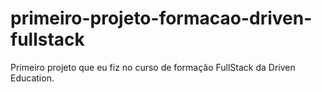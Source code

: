 # primeiro-projeto-formacao-driven-fullstack
Primeiro projeto que eu fiz no curso de formação FullStack da Driven Education.
